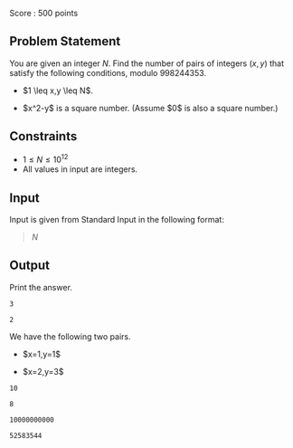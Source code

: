 Score : $500$ points

## Problem Statement

You are given an integer $N$.
Find the number of pairs of integers $(x, y)$ that satisfy the following conditions, modulo $998244353$.

- <p>$1 \leq x,y \leq N$.</p>
- <p>$x^2-y$ is a square number. (Assume $0$ is also a square number.)</p>

## Constraints

- $1 \leq N \leq 10^{12}$
- All values in input are integers.

## Input

Input is given from Standard Input in the following format:

> $N$

## Output

Print the answer.

```input1
3
```

```output1
2
```

We have the following two pairs.

- <p>$x=1,y=1$</p>
- <p>$x=2,y=3$</p>

```input2
10
```

```output2
8
```

```input3
10000000000
```

```output3
52583544
```